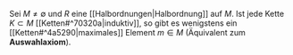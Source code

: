 Sei $M \neq \emptyset$  und $R$ eine [[Halbordnungen|Halbordnung]] auf $M$. Ist jede Kette $K \subset M$ [[Ketten#^70320a|induktiv]], so gibt es wenigstens ein [[Ketten#^4a5290|maximales]] Element $m \in M$ (Äquivalent zum **Auswahlaxiom**).



